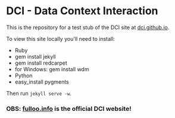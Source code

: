 # DCI - Data Context Interaction

This is the repository for a test stub of the DCI site at [dci.github.io](http://dci.github.io).

To view this site locally you'll need to install:

- Ruby
- gem install jekyll
- gem install redcarpet
- for Windows: gem install wdm
- Python
- easy_install pygments

Then run `jekyll serve -w`.

### OBS: [fulloo.info](http://fulloo.info) is the official DCI website!